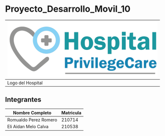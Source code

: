 # Proyecto_Desarrollo_Movil_10



|![Logo](img/LogoHospital.png)|
| ----------------------------|
|Logo del Hospital|

## Integrantes

| Nombre Completo | Matricula|
|-----------------|----------|
|Romualdo Perez Romero|210714|
|Eli Aidan Melo Calva|210538|




